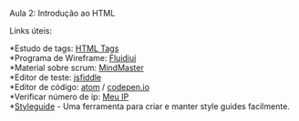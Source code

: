 Aula 2: Introdução ao HTML

Links úteis:

*Estudo de tags: [HTML Tags](https://www.w3schools.com/TAgs/)<br>
*Programa de Wireframe: [Fluidiui](fluidiui.com) <br>
*Material sobre scrum: [MindMaster](mindmaster.com.br/scrum) <br>
*Editor de teste: [jsfiddle](https://jsfiddle.net/)<br>
*Editor de código: [atom](https://atom.io/) / [codepen.io](https://codepen.io/)<br>
*Verificar número de ip: [Meu IP](meuip.com.br) <br>
*[Styleguide](http://hugeinc.github.io/styleguide/pt/) - Uma ferramenta para criar e manter style guides facilmente. <br>

